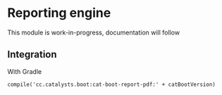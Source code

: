 # Reporting engine

This module is work-in-progress, documentation will follow 

## Integration

With Gradle

```
compile('cc.catalysts.boot:cat-boot-report-pdf:' + catBootVersion)
```